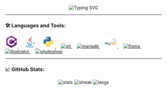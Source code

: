 

<p align="center">
  <img src="https://readme-typing-svg.herokuapp.com?center=true&vCenter=true&lines=Passionate+Developer;Loves+Python,+C,+and+Logic;Always+learning+new+things" alt="Typing SVG" />
</p>

---

### 🛠️ Languages and Tools:

<p>
  <!-- Programming Languages -->
  <a href="https://www.w3schools.com/cs/" target="_blank" rel="noreferrer">
    <img src="https://raw.githubusercontent.com/devicons/devicon/master/icons/csharp/csharp-original.svg" alt="csharp" width="40" height="40"/>
  </a>&nbsp;&nbsp;&nbsp;
  <a href="https://www.java.com" target="_blank" rel="noreferrer">
    <img src="https://raw.githubusercontent.com/devicons/devicon/master/icons/java/java-original.svg" alt="java" width="40" height="40"/>
  </a>&nbsp;&nbsp;&nbsp;
  <a href="https://www.python.org" target="_blank" rel="noreferrer">
    <img src="https://raw.githubusercontent.com/devicons/devicon/master/icons/python/python-original.svg" alt="python" width="40" height="40"/>
  </a>&nbsp;&nbsp;&nbsp;

  <!-- Development Tools -->
  <a href="https://git-scm.com/" target="_blank" rel="noreferrer">
    <img src="https://www.vectorlogo.zone/logos/git-scm/git-scm-icon.svg" alt="git" width="40" height="40"/>
  </a>&nbsp;&nbsp;&nbsp;
  <a href="https://mariadb.org/" target="_blank" rel="noreferrer">
    <img src="https://www.svgrepo.com/show/354037/mariadb-icon.svg" alt="mariadb" width="40" height="40"/>
  </a>&nbsp;&nbsp;&nbsp;
  <a href="https://www.mysql.com/" target="_blank" rel="noreferrer">
    <img src="https://raw.githubusercontent.com/devicons/devicon/master/icons/mysql/mysql-original-wordmark.svg" alt="mysql" width="40" height="40"/>
  </a>&nbsp;&nbsp;&nbsp;
  <a href="https://www.figma.com/" target="_blank" rel="noreferrer">
    <img src="https://www.vectorlogo.zone/logos/figma/figma-icon.svg" alt="figma" width="40" height="40"/>
  </a>&nbsp;&nbsp;&nbsp;

  <!-- Design Tools -->
  <a href="https://www.adobe.com/in/products/illustrator.html" target="_blank" rel="noreferrer">
    <img src="https://www.svgrepo.com/show/452147/adobe-illustrator.svg" alt="illustrator" width="40" height="40"/>
  </a>&nbsp;&nbsp;&nbsp;
  <a href="https://www.photoshop.com/en" target="_blank" rel="noreferrer">
    <img src="https://upload.wikimedia.org/wikipedia/commons/a/af/Adobe_Photoshop_CC_icon.svg" alt="photoshop" width="40" height="40"/>
  </a>
</p>

---

### 📈 GitHub Stats:

<p align="center">
  <img src="https://github-readme-stats.vercel.app/api?username=RhmanFlow&show_icons=true&theme=radical" alt="stats" />
  <img src="https://github-readme-streak-stats.herokuapp.com/?user=RhmanFlow&theme=radical" alt="streak"/>
  <img src="https://github-readme-stats.vercel.app/api/top-langs/?username=RhmanFlow&layout=compact&theme=radical" alt="langs" />
</p>
